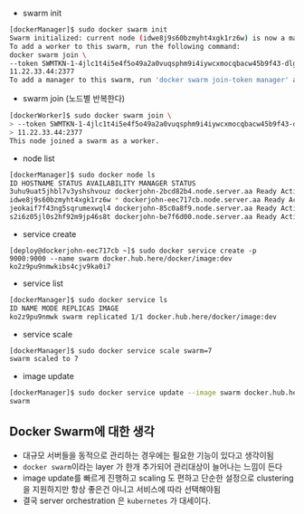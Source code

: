 - swarm init

```bash
[dockerManager]$ sudo docker swarm init
Swarm initialized: current node (idwe8j9s60bzmyht4xgk1rz6w) is now a manager.
To add a worker to this swarm, run the following command:
docker swarm join \
--token SWMTKN-1-4jlc1t4i5e4f5o49a2a0vuqsphm9i4iywcxmocqbacw45b9f43-dlg05iws33lno43bwg35arsge \
11.22.33.44:2377
To add a manager to this swarm, run 'docker swarm join-token manager' and follow the instructions.
```

- swarm join (노드별 반복한다)
```bash
[dockerWorker]$ sudo docker swarm join \
> --token SWMTKN-1-4jlc1t4i5e4f5o49a2a0vuqsphm9i4iywcxmocqbacw45b9f43-dlg05iws33lno43bwg35arsge \
> 11.22.33.44:2377
This node joined a swarm as a worker.
``` 

- node list
```bash
[dockerManager]$ sudo docker node ls
ID HOSTNAME STATUS AVAILABILITY MANAGER STATUS
3uhu9uat5jhbl7v3yshshvouz dockerjohn-2bcd82b4.node.server.aa Ready Active
idwe8j9s60bzmyht4xgk1rz6w * dockerjohn-eec717cb.node.server.aa Ready Active Leader
jeokaif7f43ng5sqrumexwql4 dockerjohn-85c0a8f9.node.server.aa Ready Active
s2i6z05jl0s2hf92m9jp46s8t dockerjohn-be7f6d00.node.server.aa Ready Active
```

- service create
```
[deploy@dockerjohn-eec717cb ~]$ sudo docker service create -p 9000:9000 --name swarm docker.hub.here/docker/image:dev
ko2z9pu9nmwkibs4cjv9ka0i7
```

- service list
```bash
[dockerManager]$ sudo docker service ls
ID NAME MODE REPLICAS IMAGE
ko2z9pu9nmwk swarm replicated 1/1 docker.hub.here/docker/image:dev
```

- service scale
```bash
[dockerManager]$ sudo docker service scale swarm=7
swarm scaled to 7
```

- image update
```bash
[dockerManager]$ sudo docker service update --image swarm docker.hub.here/docker/image:dev swarm
swarm
```
 

## Docker Swarm에 대한 생각

- 대규모 서버들을 동적으로 관리하는 경우에는 필요한 기능이 있다고 생각이됨
- `docker swarm`이라는 layer 가 한개 추가되어 관리대상이 늘어나는 느낌이 든다
- image update를 빠르게 진행하고 scaling 도 편하고 단순한 설정으로 clustering 을 지원하지만 항상 좋은건 아니고 서비스에 따라 선택해야됨
- 결국 server orchestration 은 `kubernetes` 가 대세이다. 
 
